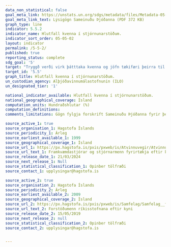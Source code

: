 ```yaml
---
data_non_statistical: false
goal_meta_link: https://unstats.un.org/sdgs/metadata/files/Metadata-05-05-02.pdf
goal_meta_link_text: Lýsigögn Sameinuðu Þjóðanna (PDF 372 KB)
graph_type: line
indicator: 5.5.2
indicator_name: Hlutfall kvenna í stjórnunarstöðum.
indicator_sort_order: 05-05-02
layout: indicator
permalink: /5-5-2/
published: true
reporting_status: complete
sdg_goal: '5'
target: "Tryggð verði virk þátttaka kvenna og jöfn tækifæri þeirra til að vera leiðandi við ákvarðanatöku á öllum sviðum stjórn- og efnahagsmála sem og á opinberum vettvangi. "
target_id: '5.5'
graph_title: Hlutfall kvenna í stjórnunarstöðum.
un_custodian_agency: Alþjóðavinnumálastofnunin (ILO)
un_designated_tier: '1'

national_indicator_available: Hlutfall kvenna í stjórnunarstöðum.
national_geographical_coverage: Ísland
computation_units: Hundraðshlutar (%)
computation_definitions:
comments_limitations: Gögn fylgja forskrift Sameinuðu Þjóðanna fyrir þennan mælikvarða. Þessi mælikvarði var fundinn í samstarfi við sérfræðinga í málefninu.

source_active_1: true
source_organisation_1: Hagstofa Íslands
source_periodicity_1: Árleg
source_earliest_available_1: 1999
source_geographical_coverage_1: Ísland
source_url_1: https://px.hagstofa.is/pxis/pxweb/is/Atvinnuvegir/Atvinnuvegir__fyrirtaeki__fjoldi__stjornir/FYR06101.px
source_url_text_1: Framkvæmdastjórar og stjórnarmenn fyrirtækja eftir kyni og aldri
source_release_date_1: 21/03/2024
source_next_release_1: Null
source_statistical_classification_1: Opinber tölfræði
source_contact_1: upplysingar@hagstofa.is

source_active_2: true
source_organisation_2: Hagstofa Íslands
source_periodicity_2: Árleg
source_earliest_available_2: 2009
source_geographical_coverage_2: Ísland
source_url_2: https://px.hagstofa.is/pxis/pxweb/is/Samfelag/Samfelag__felagsmal__jafnrettismal__2_kkahrifastodur/HEI02100.px
source_url_text_2: Forstöðumenn ríkisstofnana eftir kyni
source_release_date_2: 15/05/2019
source_next_release_2: null
source_statistical_classification_2: Opinber tölfræði
source_contact_2: upplysingar@hagstofa.is


---
```

